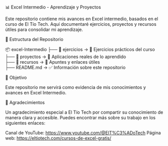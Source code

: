 📊 Excel Intermedio - Aprendizaje y Proyectos

Este repositorio contiene mis avances en Excel intermedio, basados en el curso de El Tío Tech. Aquí documentaré ejercicios, proyectos y recursos útiles para consolidar mi aprendizaje.

📂 Estructura del Repositorio

📦 excel-Intermedio
 ├── 📂 ejercicios  →  📘 Ejercicios prácticos del curso  
 ├── 📂 proyectos   →  🚀 Aplicaciones reales de lo aprendido  
 ├── 📂 recursos    →  📖 Apuntes y enlaces útiles  
 ├── README.md      →  ✅ Información sobre este repositorio  

🎯 Objetivo

Este repositorio me servirá como evidencia de mis conocimientos y avances en Excel Intermedio.

🙌 Agradecimientos

Un agradecimiento especial a El Tío Tech por compartir su conocimiento de manera clara y accesible. Puedes encontrar más sobre su trabajo en los siguientes enlaces:

Canal de YouTube: https://www.youtube.com/@ElT%C3%ADoTech
Página web: https://eltiotech.com/cursos-de-excel-gratis/
